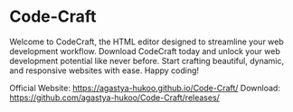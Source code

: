 # Code-Craft
Welcome to CodeCraft, the HTML editor designed to streamline your web development workflow. Download CodeCraft today and unlock your web development potential like never before. Start crafting beautiful, dynamic, and responsive websites with ease. Happy coding!

Official Website: https://agastya-hukoo.github.io/Code-Craft/
Download: https://github.com/agastya-hukoo/Code-Craft/releases/
